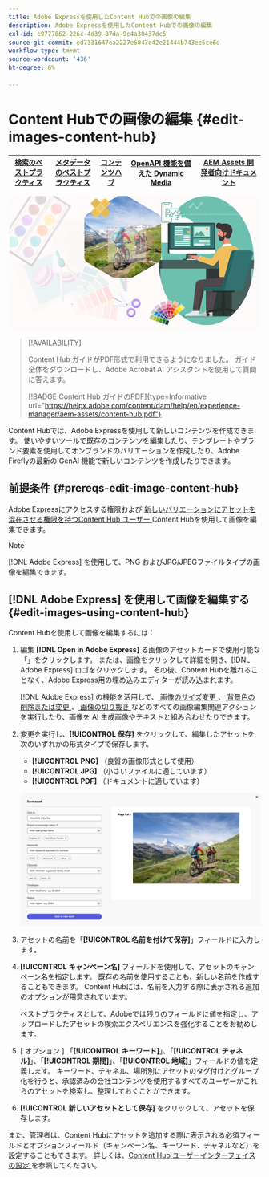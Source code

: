```yaml
---
title: Adobe Expressを使用したContent Hubでの画像の編集
description: Adobe Expressを使用したContent Hubでの画像の編集
exl-id: c9777862-226c-4d39-87da-9c4a30437dc5
source-git-commit: ed7331647ea2227e6047e42e21444b743ee5ce6d
workflow-type: tm+mt
source-wordcount: '436'
ht-degree: 6%

---
```


# Content Hubでの画像の編集 {#edit-images-content-hub}

| [検索のベストプラクティス](/help/assets/search-best-practices.md) | [メタデータのベストプラクティス](/help/assets/metadata-best-practices.md) | [コンテンツハブ](/help/assets/product-overview.md) | [OpenAPI 機能を備えた Dynamic Media](/help/assets/dynamic-media-open-apis-overview.md) | [AEM Assets 開発者向けドキュメント](https://developer.adobe.com/experience-cloud/experience-manager-apis/) |
| ------------- | --------------------------- |---------|----|-----|

![Adobe Expressを使用したContent Hubでの画像の編集 ](assets/edit-images-content-hub.png)

>[!AVAILABILITY]
>
>Content Hub ガイドがPDF形式で利用できるようになりました。 ガイド全体をダウンロードし、Adobe Acrobat AI アシスタントを使用して質問に答えます。
>
>[!BADGE Content Hub ガイドのPDF]{type=Informative url="https://helpx.adobe.com/content/dam/help/en/experience-manager/aem-assets/content-hub.pdf"}

Content Hubでは、Adobe Expressを使用して新しいコンテンツを作成できます。 使いやすいツールで既存のコンテンツを編集したり、テンプレートやブランド要素を使用してオンブランドのバリエーションを作成したり、Adobe Fireflyの最新の GenAI 機能で新しいコンテンツを作成したりできます。

## 前提条件 {#prereqs-edit-image-content-hub}

Adobe Expressにアクセスする権限および [ 新しいバリエーションにアセットを混在させる権限を持つContent Hub ユーザー ](/help/assets/deploy-content-hub.md#onboard-content-hub-users-remix-assets)Content Hubを使用して画像を編集できます。

>[!NOTE]
>
[!DNL Adobe Express] を使用して、PNG およびJPG/JPEGファイルタイプの画像を編集できます。

## [!DNL Adobe Express] を使用して画像を編集する {#edit-images-using-content-hub}

Content Hubを使用して画像を編集するには：

1. 編集 **[!DNL Open in Adobe Express]** る画像のアセットカードで使用可能な「」をクリックします。 または、画像をクリックして詳細を開き、[!DNL Adobe Express] ロゴをクリックします。 その後、Content Hubを離れることなく、Adobe Express用の埋め込みエディターが読み込まれます。

   [!DNL Adobe Express] の機能を活用して、[ 画像のサイズ変更 ](https://helpx.adobe.com/express/using/resize-image.html)、[ 背景色の削除または変更 ](https://helpx.adobe.com/express/using/remove-background.html)、[ 画像の切り抜き ](https://helpx.adobe.com/express/using/crop-image.html) などのすべての画像編集関連アクションを実行したり、画像を AI 生成画像やテキストと組み合わせたりできます。

1. 変更を実行し、**[!UICONTROL 保存]** をクリックして、編集したアセットを次のいずれかの形式タイプで保存します。

   * **[!UICONTROL PNG]** （良質の画像形式として使用）
   * **[!UICONTROL JPG]** （小さいファイルに適しています）
   * **[!UICONTROL PDF]** （ドキュメントに適しています）

   ![Adobe Express を使用した画像の保存](assets/adobe-express-save-as.png)

1. アセットの名前を「**[!UICONTROL 名前を付けて保存]**」フィールドに入力します。

1. **[!UICONTROL キャンペーン名]** フィールドを使用して、アセットのキャンペーン名を指定します。 既存の名前を使用することも、新しい名前を作成することもできます。 Content Hubには、名前を入力する際に表示される追加のオプションが用意されています。<!--You can define multiple Campaign names for your upload. While you are typing a name, either click anywhere else within the dialog box or press the `,` (Comma) key to register the name.-->

   ベストプラクティスとして、Adobeでは残りのフィールドに値を指定し、アップロードしたアセットの検索エクスペリエンスを強化することをお勧めします。

1. [ オプション ] 「**[!UICONTROL キーワード]**」、「**[!UICONTROL チャネル]**」、「**[!UICONTROL 期間]**」、「**[!UICONTROL 地域]**」フィールドの値を定義します。 キーワード、チャネル、場所別にアセットのタグ付けとグループ化を行うと、承認済みの会社コンテンツを使用するすべてのユーザーがこれらのアセットを検索し、整理しておくことができます。

1. **[!UICONTROL 新しいアセットとして保存]** をクリックして、アセットを保存します。

また、管理者は、Content Hubにアセットを追加する際に表示される必須フィールドとオプションフィールド（キャンペーン名、キーワード、チャネルなど）を設定することもできます。 詳しくは、[Content Hub ユーザーインターフェイスの設定 ](configure-content-hub-ui-options.md#configure-upload-options-content-hub) を参照してください。
